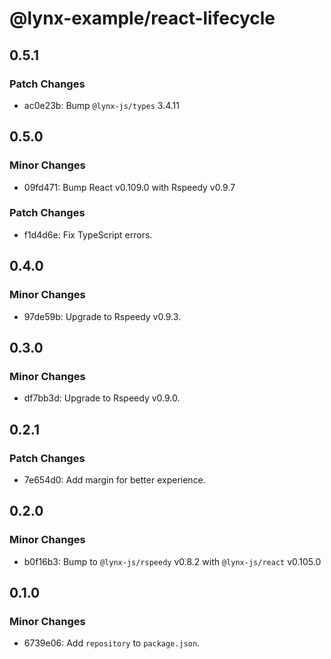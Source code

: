 # @lynx-example/react-lifecycle

## 0.5.1

### Patch Changes

- ac0e23b: Bump `@lynx-js/types` 3.4.11

## 0.5.0

### Minor Changes

- 09fd471: Bump React v0.109.0 with Rspeedy v0.9.7

### Patch Changes

- f1d4d6e: Fix TypeScript errors.

## 0.4.0

### Minor Changes

- 97de59b: Upgrade to Rspeedy v0.9.3.

## 0.3.0

### Minor Changes

- df7bb3d: Upgrade to Rspeedy v0.9.0.

## 0.2.1

### Patch Changes

- 7e654d0: Add margin for better experience.

## 0.2.0

### Minor Changes

- b0f16b3: Bump to `@lynx-js/rspeedy` v0.8.2 with `@lynx-js/react` v0.105.0

## 0.1.0

### Minor Changes

- 6739e06: Add `repository` to `package.json`.
